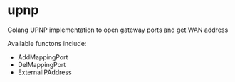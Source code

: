 # upnp
Golang UPNP implementation to open gateway ports and get WAN address

Available functons include:
- AddMappingPort
- DelMappingPort
- ExternalIPAddress

